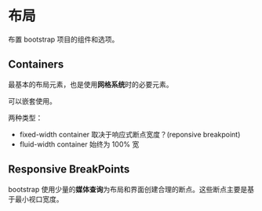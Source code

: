 # 布局

布置 bootstrap 项目的组件和选项。

## Containers

最基本的布局元素，也是使用**网格系统**时的必要元素。

可以嵌套使用。

两种类型：
- fixed-width container 取决于响应式断点宽度？(reponsive breakpoint)
- fluid-width container 始终为 100% 宽

## Responsive BreakPoints

bootstrap 使用少量的**媒体查询**为布局和界面创建合理的断点。这些断点主要是基于最小视口宽度。

